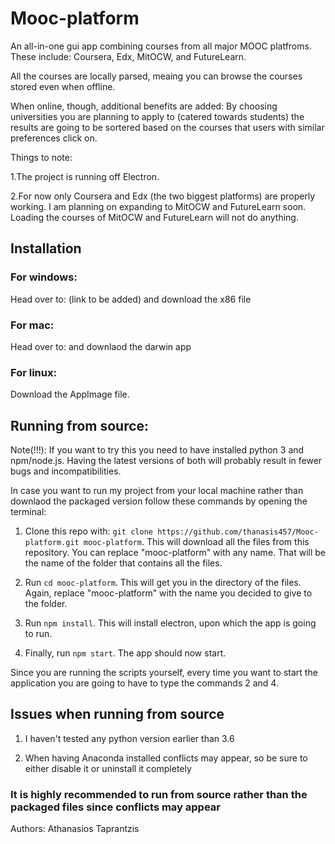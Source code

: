 # Mooc-platform
An all-in-one gui app combining courses from all major MOOC platfroms. These include: Coursera, Edx, MitOCW, and FutureLearn.

All the courses are locally parsed, meaing you can browse the courses stored even when offline.

When online, though, additional benefits are added:
By choosing universities you are planning to apply to (catered towards students) the results are going to be sortered based on the courses that users with similar preferences click on.

Things to note:

1.The project is running off Electron.

2.For now only Coursera and Edx (the two biggest platforms) are properly working. I am planning on expanding to          MitOCW and FutureLearn soon. Loading the courses of MitOCW and FutureLearn will not do anything.

## Installation
### For windows:

Head over to: (link to be added) and download the x86 file

### For mac:

Head over to: and downlaod the darwin app

### For linux:

Download the AppImage file.

## Running from source:

Note(!!!): If you want to try this you need to have installed python 3 and npm/node.js. Having the latest versions of both will probably result in fewer bugs and incompatibilities.

In case you want to run my project from your local machine rather than downlaod the packaged version follow these commands by opening the terminal:

1. Clone this repo with: ```git clone https://github.com/thanasis457/Mooc-platform.git mooc-platform```.
This will download all the files from this repository. You can replace "mooc-platform" with any name. That will be the name of the folder that contains all the files.

2. Run ```cd mooc-platform```. This will get you in the directory of the files. Again, replace "mooc-platform" with the name you decided to give to the folder.

3. Run ```npm install```. This will install electron, upon which the app is going to run.

4. Finally, run ``npm start``. The app should now start.

Since you are running the scripts yourself, every time you want to start the application you are going to have to type the commands 2 and 4.

## Issues when running from source
1. I haven't tested any python version earlier than 3.6

2. When having Anaconda installed conflicts may appear, so be sure to either disable it or uninstall it completely

### It is highly recommended to run from source rather than the packaged files since conflicts may appear


Authors: Athanasios Taprantzis
